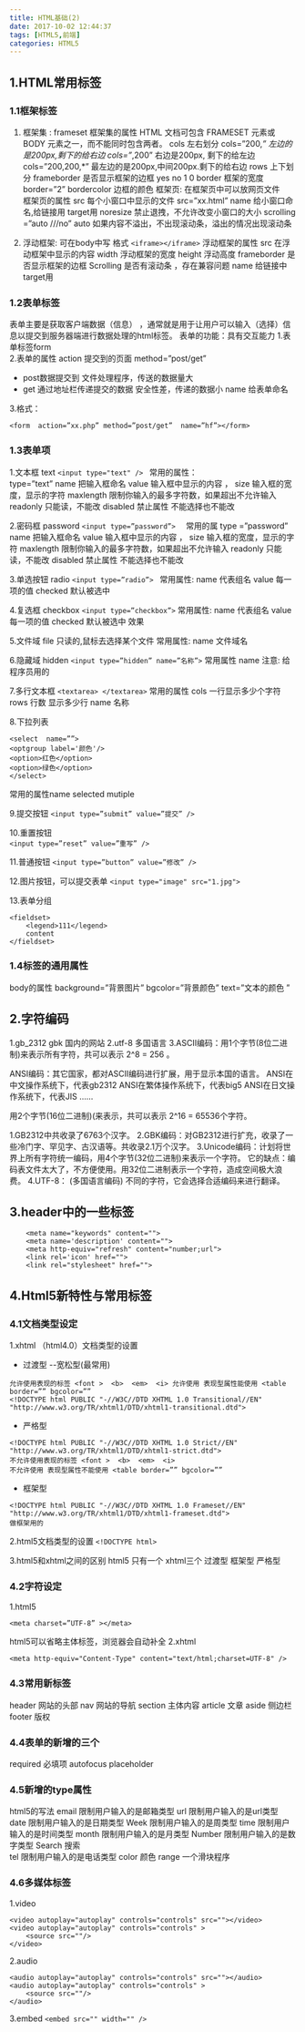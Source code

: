 ```yaml
---
title: HTML基础(2)
date: 2017-10-02 12:44:37
tags: [HTML5,前端]
categories: HTML5
---
```


##	1.HTML常用标签
###	1.1框架标签
1. 框架集 : frameset
框架集的属性
HTML 文档可包含 FRAMESET 元素或 BODY 元素之一，而不能同时包含两者。
cols  左右划分
cols=”200,*” 左边的是200px,剩下的给右边
cols=”*,200” 右边是200px, 剩下的给左边
cols=”200,200,*” 最左边的是200px,中间200px.剩下的给右边
rows  上下划分
frameborder 是否显示框架的边框 yes  no  1  0 
border 框架的宽度 border=”2”
bordercolor 边框的颜色
框架页:  在框架页中可以放网页文件  
框架页的属性
src 每个小窗口中显示的文件 src=”xx.html” 
name 给小窗口命名,给链接用 target用
noresize  禁止退拽，不允许改变小窗口的大小
scrolling =”auto ///no” auto 如果内容不溢出，不出现滚动条，溢出的情况出现滚动条

2. 浮动框架: 可在body中写
格式 `<iframe></iframe>`
浮动框架的属性
src 在浮动框架中显示的内容 
width 浮动框架的宽度 
height 浮动高度
frameborder  是否显示框架的边框
Scrolling  是否有滚动条  ，存在兼容问题
name  给链接中target用 

###	1.2表单标签

表单主要是获取客户端数据（信息） ，通常就是用于让用户可以输入（选择）信息以提交到服务器端进行数据处理的html标签。
表单的功能：具有交互能力
1.表单标签form  
2.表单的属性 
action 提交到的页面
method=”post/get” 
+	post数据提交到 文件处理程序，传送的数据量大
+	get 通过地址栏传递提交的数据  安全性差，传递的数据小
name 给表单命名

3.格式：
```
<form  action=”xx.php” method=”post/get”  name=”hf”></form>
```
###	1.3表单项

1.文本框 text
`<input type="text" /> `
常用的属性：  
type=”text”
name 把输入框命名
value 输入框中显示的内容 ，
size  输入框的宽度，显示的字符
maxlength 限制你输入的最多字符数，如果超出不允许输入
readonly 只能读，不能改 
disabled 禁止属性 不能选择也不能改

2.密码框 password
`<input type=”password”>  `
常用的属
type =”password”
name 把输入框命名
value 输入框中显示的内容 ，
size  输入框的宽度，显示的字符
maxlength 限制你输入的最多字符数，如果超出不允许输入
readonly 只能读，不能改 
disabled 禁止属性 不能选择也不能改

3.单选按钮 radio
`<input type=”radio”> `
常用属性:
name  代表组名
value 每一项的值
checked 默认被选中

4.复选框  checkbox
`<input type=”checkbox”>`
常用属性:
name  代表组名
value 每一项的值
checked 默认被选中
效果
 
5.文件域 file 
只读的,鼠标去选择某个文件
常用属性:
name   文件域名

6.隐藏域  hidden
`<input type=”hidden” name=”名称”>`
常用属性 
name
注意: 给程序员用的  

7.多行文本框 
`<textarea> </textarea>`
常用的属性 
cols   一行显示多少个字符
rows   行数 显示多少行
name 名称

8.下拉列表 
```
<select  name=””>
<optgroup label='颜色'/>
<option>红色</option>
<option>绿色</option>
</select>
```
常用的属性name 
selected
mutiple

9.提交按钮 
`<input type=”submit” value=”提交” />`

10.重置按钮  
`<input type=”reset” value=”重写” />`

11.普通按钮
`<input type=”button” value=”修改” /> `

12.图片按钮，可以提交表单
`<input type="image" src="1.jpg">`

13.表单分组
```
<fieldset>
	<legend>111</legend>
	content
</fieldset>
```
###	1.4标签的通用属性
body的属性
background=”背景图片”
bgcolor=”背景颜色”
text=”文本的颜色 ”

##	2.字符编码
1.gb_2312   gbk  国内的网站
2.utf-8  多国语言 
3.ASCII编码：用1个字节(8位二进制)来表示所有字符，共可以表示 2^8 = 256 。

ANSI编码：其它国家，都对ASCII编码进行扩展，用于显示本国的语言。
ANSI在中文操作系统下，代表gb2312
ANSI在繁体操作系统下，代表big5
ANSI在日文操作系统下，代表JIS
……  

用2个字节(16位二进制)(来表示，共可以表示 2^16 = 65536个字符。

1.GB2312中共收录了6763个汉字。
2.GBK编码：对GB2312进行扩充，收录了一些冷门字、罕见字、古汉语等。共收录2.1万个汉字。
3.Unicode编码：计划将世界上所有字符统一编码，用4个字节(32位二进制)来表示一个字符。
它的缺点：编码表文件太大了，不方便使用。用32位二进制表示一个字符，造成空间极大浪费。
4.UTF-8： (多国语言编码)
不同的字符，它会选择合适编码来进行翻译。

##	3.header中的一些标签
```
	<meta name="keywords" content="">
	<meta name='description' content="">
	<meta http-equiv="refresh" content="number;url">
	<link rel='icon' href="">
	<link rel="stylesheet" href="">
```

##	4.Html5新特性与常用标签
###	4.1文档类型设定
1.xhtml （html4.0）文档类型的设置 
+	过渡型 --宽松型(最常用)
```
允许使用表现的标签 <font >  <b>  <em>  <i> 允许使用 表现型属性能使用 <table border=”” bgcolor=””
<!DOCTYPE html PUBLIC "-//W3C//DTD XHTML 1.0 Transitional//EN" "http://www.w3.org/TR/xhtml1/DTD/xhtml1-transitional.dtd">
```
+	严格型
```
<!DOCTYPE html PUBLIC "-//W3C//DTD XHTML 1.0 Strict//EN" "http://www.w3.org/TR/xhtml1/DTD/xhtml1-strict.dtd">
不允许使用表现的标签 <font >  <b>  <em>  <i> 
不允许使用 表现型属性不能使用 <table border=”” bgcolor=””
```
+	框架型
```
<!DOCTYPE html PUBLIC "-//W3C//DTD XHTML 1.0 Frameset//EN" "http://www.w3.org/TR/xhtml1/DTD/xhtml1-frameset.dtd">
做框架用的
```
2.html5文档类型的设置
`<!DOCTYPE html> `

3.html5和xhtml之间的区别
html5 只有一个
xhtml三个  过渡型  框架型 严格型

###	4.2字符设定
1.html5
```
<meta charset=”UTF-8” ></meta>
```
html5可以省略主体标签，浏览器会自动补全
2.xhtml

`<meta http-equiv="Content-Type" content="text/html;charset=UTF-8" />`

###	4.3常用新标签
header   网站的头部
nav  网站的导航
section  主体内容
article  文章 
aside  侧边栏
footer  版权

###	4.4表单的新增的三个
required 必填项 
autofocus
placeholder

###	4.5新增的type属性
html5的写法
email  限制用户输入的是邮箱类型
url    限制用户输入的是url类型
date  限制用户输入的是日期类型
Week  限制用户输入的是周类型
time  限制用户输入的是时间类型
month 限制用户输入的是月类型
Number 限制用户输入的是数字类型
Search 搜索  
tel   限制用户输入的是电话类型
color 颜色
range 一个滑块程序

###	4.6多媒体标签
1.video
```
<video autoplay="autoplay" controls="controls" src=""></video>
<video autoplay="autoplay" controls="controls" >
	<source src=""/>
</video>
```
2.audio 
```
<audio autoplay="autoplay" controls="controls" src=""></audio>
<audio autoplay="autoplay" controls="controls" >
	<source src=""/>
</audio>
```
3.embed 
`<embed src="" width="" />`